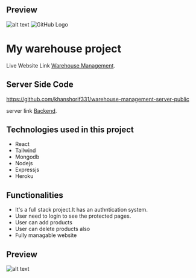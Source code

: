 ## Preview

![alt text](https://i.ibb.co/cyXWVRh/Image.png)
![GitHub Logo](https://i.ibb.co/fqvMYX2/image.png)

# My warehouse project

Live Website Link [Warehouse Management](https://warehouse-management-3798b.web.app/).

## Server Side Code 

https://github.com/khanshorif331/warehouse-management-server-public

server link [Backend](https://warehouse-management-server-public.onrender.com/).

## Technologies used in this project

-  React
-  Tailwind
-  Mongodb
-  Nodejs
-  Expressjs
-  Heroku

## Functionalities

-  It's a full stack project.It has an authntication system.
-  User need to login to see the protected pages.
-  User can add products
-  User can delete products also
-  Fully managable website


## Preview
![alt text](https://i.ibb.co/cyXWVRh/Image.png)

